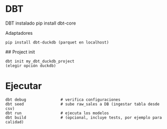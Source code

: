 # DBT

DBT instalado
	pip install dbt-core



Adaptadores

	pip install dbt-duckdb (parquet en localhost)

## Project init

	dbt init my_dbt_duckdb_project
	(elegir opción duckdb)


# Ejecutar

	dbt debug               # verifica configuraciones
	dbt seed                # sube raw_sales a DB (ingestar tabla desde csv)
	dbt run                 # ejecuta los modelos
	dbt build               # (opcional, incluye tests, por ejemplo para calidad)

